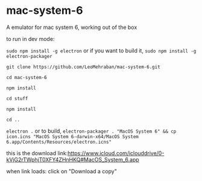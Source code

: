 # mac-system-6

A emulator for mac system 6, working out of the box 

to run in dev mode:

`sudo npm install -g electron` or if you want to build it, `sudo npm install -g electron-packager`

`git clone https://github.com/LeoMehraban/mac-system-6.git`

`cd mac-system-6`

`npm install`

`cd stuff`

`npm install`

`cd ..`

`electron .` or to build, `electron-packager . "MacOS System 6" && cp icon.icns "MacOS System 6-darwin-x64/MacOS System 6.app/Contents/Resources/electron.icns"`



this is the download link:https://www.icloud.com/iclouddrive/0-kVjG2rTWphjT0XFY4ZHnHKQ#MacOS_System_6.app

when link loads: click on "Download a copy"


